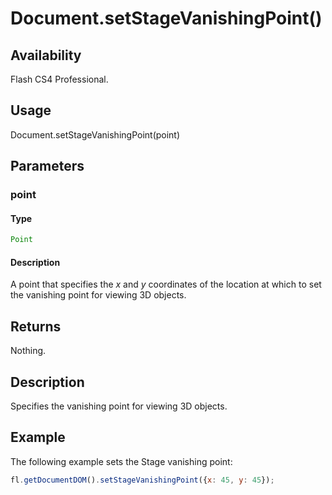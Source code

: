 # Document.setStageVanishingPoint()

## Availability

Flash CS4 Professional.

## Usage

Document.setStageVanishingPoint(point)

## Parameters

### **point**

#### Type

```typescript
Point
```

#### Description

A point that specifies the *x* and *y* coordinates of the location at which to set the vanishing point for viewing 3D objects.

## Returns

Nothing.

## Description

Specifies the vanishing point for viewing 3D objects.

## Example

The following example sets the Stage vanishing point:

```javascript
fl.getDocumentDOM().setStageVanishingPoint({x: 45, y: 45});
```
